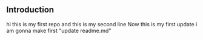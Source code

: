 ## Introduction
hi this is my first repo 
and this is my second line
Now this is my first update 
i am gonna make first "update readme.md"
